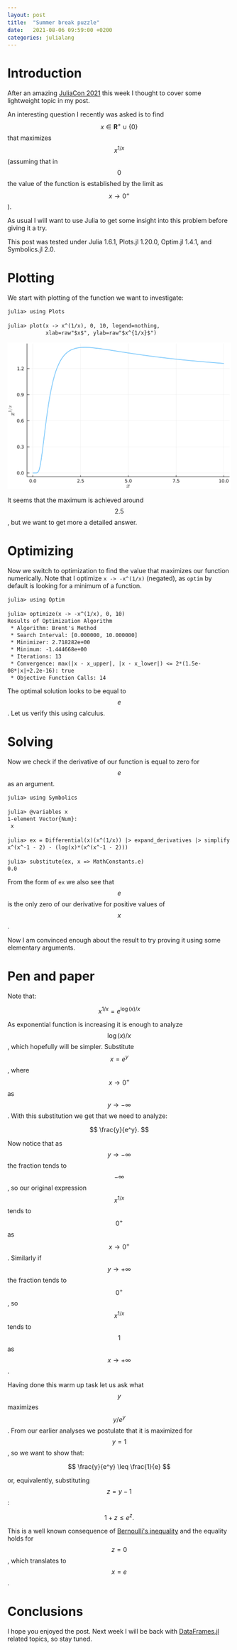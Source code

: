 ```yaml
---
layout: post
title:  "Summer break puzzle"
date:   2021-08-06 09:59:00 +0200
categories: julialang
---
```


# Introduction

After an amazing [JuliaCon 2021][juliacon] this week I thought to cover some
lightweight topic in my post.

An interesting question I recently was asked is to find $$x\in\mathbf{R}^+\cup\{0\}$$
that maximizes $$x^{1/x}$$ (assuming that in $$0$$ the value of the function is
established by the limit as $$x\to0^+$$).

As usual I will want to use Julia to get some
insight into this problem before giving it a try.

This post was tested under Julia 1.6.1, Plots.jl 1.20.0, Optim.jl 1.4.1,
and Symbolics.jl 2.0.

# Plotting

We start with plotting of the function we want to investigate:

```
julia> using Plots

julia> plot(x -> x^(1/x), 0, 10, legend=nothing,
            xlab=raw"$x$", ylab=raw"$x^{1/x}$")
```

![x^(1/x) plot](/assets/2021-08-06-plot.png)

It seems that the maximum is achieved around $$2.5$$, but we want to get more
a detailed answer.

# Optimizing

Now we switch to optimization to find the value that maximizes our function
numerically. Note that I optimize `x -> -x^(1/x)` (negated), as `optim` by
default is looking for a minimum of a function.

```
julia> using Optim

julia> optimize(x -> -x^(1/x), 0, 10)
Results of Optimization Algorithm
 * Algorithm: Brent's Method
 * Search Interval: [0.000000, 10.000000]
 * Minimizer: 2.718282e+00
 * Minimum: -1.444668e+00
 * Iterations: 13
 * Convergence: max(|x - x_upper|, |x - x_lower|) <= 2*(1.5e-08*|x|+2.2e-16): true
 * Objective Function Calls: 14
```

The optimal solution looks to be equal to $$e$$. Let us verify this using
calculus.

# Solving

Now we check if the derivative of our function is equal to zero for $$e$$ as
an argument.

```
julia> using Symbolics

julia> @variables x
1-element Vector{Num}:
 x

julia> ex = Differential(x)(x^(1/x)) |> expand_derivatives |> simplify
x^(x^-1 - 2) - (log(x)*(x^(x^-1 - 2)))

julia> substitute(ex, x => MathConstants.e)
0.0
```

From the form of `ex` we also see that $$e$$ is the only zero of our derivative
for positive values of $$x$$.

Now I am convinced enough about the result to try proving it using some elementary
arguments.

# Pen and paper

Note that:

$$
x^{1/x} = e^{\log(x)/x}
$$

As exponential function is increasing it is enough to analyze $$\log(x)/x$$,
which hopefully will be simpler. Substitute $$x = e^y$$, where $$x\to0^+$$
as $$y\to-\infty$$. With this substitution we get that we need to analyze:

$$
\frac{y}{e^y}.
$$

Now notice that as $$y\to-\infty$$ the fraction tends to $$-\infty$$, so our
original expression $$x^{1/x}$$ tends to $$0^+$$ as $$x\to0^+$$.
Similarly if $$y\to+\infty$$ the fraction tends to $$0^+$$, so
$$x^{1/x}$$ tends to $$1$$ as $$x\to+\infty$$.

Having done this warm up task let us ask what $$y$$ maximizes $$y/e^y$$. From
our earlier analyses we postulate that it is maximized for $$y=1$$, so we
want to show that:

$$
\frac{y}{e^y} \leq \frac{1}{e}
$$

or, equivalently, substituting $$z=y-1$$:

$$
1+z \leq e^z.
$$

This is a well known consequence of [Bernoulli's inequality][be] and the
equality holds for $$z=0$$, which translates to $$x=e$$.

# Conclusions

I hope you enjoyed the post. Next week I will be back with [DataFrames.jl][df]
related topics, so stay tuned.

[juliacon]: https://juliacon.org/2021/
[be]: https://en.wikipedia.org/wiki/Bernoulli%27s_inequality
[df]: https://github.com/JuliaData/DataFrames.jl
